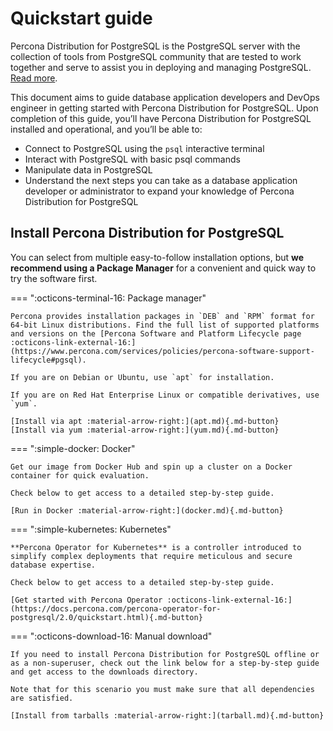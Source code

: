 # Quickstart guide

Percona Distribution for PostgreSQL is the PostgreSQL server with the collection of tools from PostgreSQL community that are tested to work together and serve to assist you in deploying and managing PostgreSQL. [Read more](index.md).

This document aims to guide database application developers and DevOps engineer in getting started with Percona Distribution for PostgreSQL. Upon completion of this guide, you’ll have Percona Distribution for PostgreSQL installed and operational, and you’ll be able to:

* Connect to PostgreSQL using the `psql` interactive terminal 
* Interact with PostgreSQL with basic psql commands
* Manipulate data in PostgreSQL 
* Understand the next steps you can take as a database application developer or administrator to expand your knowledge of Percona Distribution for PostgreSQL

## Install Percona Distribution for PostgreSQL

You can select from multiple easy-to-follow installation options, but **we recommend using a Package Manager** for a convenient and quick way to try the software first.

=== ":octicons-terminal-16: Package manager"

    Percona provides installation packages in `DEB` and `RPM` format for 64-bit Linux distributions. Find the full list of supported platforms and versions on the [Percona Software and Platform Lifecycle page :octicons-link-external-16:](https://www.percona.com/services/policies/percona-software-support-lifecycle#pgsql).

    If you are on Debian or Ubuntu, use `apt` for installation.

    If you are on Red Hat Enterprise Linux or compatible derivatives, use `yum`.

    [Install via apt :material-arrow-right:](apt.md){.md-button}
    [Install via yum :material-arrow-right:](yum.md){.md-button}


=== ":simple-docker: Docker"

    Get our image from Docker Hub and spin up a cluster on a Docker container for quick evaluation.

    Check below to get access to a detailed step-by-step guide.
    
    [Run in Docker :material-arrow-right:](docker.md){.md-button}

=== ":simple-kubernetes: Kubernetes"

    **Percona Operator for Kubernetes** is a controller introduced to simplify complex deployments that require meticulous and secure database expertise.

    Check below to get access to a detailed step-by-step guide.

    [Get started with Percona Operator :octicons-link-external-16:](https://docs.percona.com/percona-operator-for-postgresql/2.0/quickstart.html){.md-button}

=== ":octicons-download-16: Manual download"

    If you need to install Percona Distribution for PostgreSQL offline or as a non-superuser, check out the link below for a step-by-step guide and get access to the downloads directory.

    Note that for this scenario you must make sure that all dependencies are satisfied.

    [Install from tarballs :material-arrow-right:](tarball.md){.md-button}





